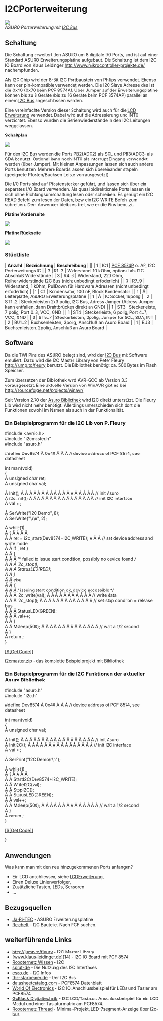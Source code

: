 # I2CPorterweiterung

![][1]  
*ASURO Porterweiterung mit [I2C Bus][2]*



## Schaltung

Die Schaltung erweitert den ASURO um 8 digitale I/O Ports, und ist auf einer Standard ASURO Erweiterungsplatine aufgebaut. Die Schaltung ist dem I2C IO Board von Klaus Leidinger <http://www.mikrocontroller-projekte.de/> nachempfunden. 

Als I2C Chip wird der 8-Bit I2C Portbaustein von Philips verwendet. Ebenso kann der pin-kompatible verwendet werden. Die I2C Slave Adresse des ist die 0x40 (0x70 beim PCF 8574A). Über Jumper auf der Erweiterungsplatine können bis zu 8 Geräte (bis zu 16 Geräte beim PCF 8574AP) parallel an einem [I2C Bus][2] angeschlossen werden. 

Eine vereinfachte Version dieser Schaltung wird auch für die [LCD Erweiterung][3] verwendet. Dabei wird auf die Adressierung und INT0 verzichtet. Ebenso wurden die Serienwiederstände in den I2C Leitungen weggelassen. 

**Schaltplan** 



![][4]

Für den [I2C Bus][2] werden die Ports PB2(ADC2) als SCL und PB3(ADC3) als SDA benutzt. Optional kann noch INT0 als Interrupt Eingang verwendet werden (über Jumper). Mit kleinen Anpassungen lassen sich auch andere Ports benutzen. Mehrere Boards lassen sich übereinander stapeln (geeignete Pfosten/Buchsen Leiste vorrausgesetzt). 

Die I/O Ports sind auf Pfostenstecker geführt, und lassen sich über ein separates I/O Board verwenden. Als quasi bidirektionale Ports lassen sie sich ohne Richtungsumschaltung lesen oder schreiben. Es genügt ein I2C READ Befehl zum lesen der Daten, bzw ein I2C WRITE Befehl zum schreiben. Dem Anwender bleibt es frei, wie er die Pins benutzt. 

**Platine Vorderseite** 



![][5]

**Platine Rückseite** 



![][6]



### Stückliste

| **Anzahl** | **Bezeichnung** | **Beschreibung**                                                                                                 |
||
| 1          | IC1             | [PCF 8574P][7] o. AP, I2C Porterweitungs IC                                                                      |
| 3          | R1..3           | Widerstand, 10 kOhm, optional als I2C Abschluß Widerstände                                                          |
| 3          | R4..6           | Widerstand, 220 Ohm, Reihenwiderstände I2C Bus (nicht unbedingt erfoderlich)                                       |
| 3          | R7..9           | Widerstand, 1 kOhm, PullDown für Hardware Adressen (nicht unbedingt erfoderlich)                                 |
| 1          | C1              | Kondensator, 100 nF, Block Kondensator                                                                           |
| 1          | Â                | Leiterplatte, ASURO Erweiterungsplatine                                                                          |
| 1          | Â                | IC Sockel, 16polig                                                                                               |
| 2          | ST1..2          | Steckerleisten 2x3 polig, I2C Bus, Adress Jumper (Adress Jumper kann entfallen, dann Drahtbrücken direkt an GND) |
| 1          | ST3             | Steckerleiste, 7 polig, Port 0..3, VCC, GND                                                                      |
| 1          | ST4             | Steckerleiste, 6 polig, Port 4..7, VCC, GND                                                                      |
| 3          | ST5..7          | Steckerleisten, 2polig, Jumper für SCL, SDA, INT                                                                 |
| 2          | BU1..2          | Buchsenleisten, 3polig, Anschluß an Asuro Board                                                                   |
| 1          | BU3             | Buchsenleisten, 2polig, Anschluß an Asuro Board                                                                   |



## Software

Da die TWI Pins des ASURO belegt sind, wird der [I2C Bus][2] mit Software emuliert. Dazu wird die I2C Master Library von Peter Fleury <http://jump.to/fleury> benutzt. Die Bibliothek benötigt ca. 500 Bytes im Flash Speicher. 

Zum übersetzen der Bibliothek wird AVR-GCC ab Version 3.3 vorausgesetzt. Eine aktuelle Version von WinAVR gibt es bei <http://sourceforge.net/projects/winavr/> 

Seit Version 2.70 der [Asuro Bibliothek][8] wird I2C direkt unterstüzt. Die Fleury Lib wird nicht mehr benötigt. Allerdings unterschieden sich dort die Funktionen sowohl im Namen als auch in der Funktionalität. 



### Ein Beispielprogramm für die I2C Lib von P. Fleury 

#include <avr/io.h>  
#include "i2cmaster.h"  
#include "asuro.h"  
  
  
#define Dev8574 Â  0x40 Â  Â  Â // device address of PCF 8574, see datasheet  
  
  
int main(void)  
{  
Â  unsigned char ret;  
Â  unsigned char val;  
  
Â  Init(); Â  Â  Â  Â  Â  Â  Â  Â  Â  Â  Â  Â  Â  Â  Â  Â  Â  Â // init Asuro  
Â  i2c_init(); Â  Â  Â  Â  Â  Â  Â  Â  Â  Â  Â  Â  Â  Â  Â  Â // init I2C interface  
Â  val = ;  
  
Â  SerWrite("I2C Demo", 8);  
Â  SerWrite("\r\n", 2);  
  
Â  while(1)  
Â  { Â  Â  Â  Â    
Â  Â  ret = i2c_start(Dev8574+I2C_WRITE); Â  Â  Â  // set device address and write mode  
Â  Â  if ( ret )   
Â  Â  {  
Â  Â  Â  /* failed to issue start condition, possibly no device found */  
Â  Â  Â  i2c_stop();  
Â  Â  Â  StatusLED(RED);  
Â  Â  }  
Â  Â  else   
Â  Â  {  
Â  Â  Â  /* issuing start condition ok, device accessible */  
Â  Â  Â  i2c_write(val); Â  Â  Â  Â  Â  Â  Â  Â  Â  Â  Â  // write data  
Â  Â  Â  i2c_stop(); Â  Â  Â  Â  Â  Â  Â  Â  Â  Â  Â  Â  Â  // set stop conditon = release bus  
Â  Â  Â  StatusLED(GREEN);  
Â  Â  Â  val++;  
Â  Â  }  
Â  Â  Msleep(500); Â  Â  Â  Â  Â  Â  Â  Â  Â  Â  Â  Â  Â  Â // wait a 1/2 second  
Â  }  
Â  return ;  
}

[[$[Get Code]]][9]

[i2cmaster.zip][10] - das komplette Beispielprojekt mit Bibliothek 



### Ein Beispielprogramm für die I2C Funktionen der aktuellen Asuro Bibliothek

#include "asuro.h"  
#include "i2c.h"  
  
  
#define Dev8574 Â  0x40 Â  Â  Â // device address of PCF 8574, see datasheet  
  
  
int main(void)  
{  
Â  unsigned char val;  
  
Â  Init(); Â  Â  Â  Â  Â  Â  Â  Â  Â  Â  Â  Â  Â  Â  Â  Â  Â  Â // init Asuro  
Â  InitI2C(); Â  Â  Â  Â  Â  Â  Â  Â  Â  Â  Â  Â  Â  Â  Â  Â  // init I2C interface  
Â  val = ;  
  
Â  SerPrint("I2C Demo\r\n");  
  
Â  while(1)  
Â  { Â  Â  Â  Â    
Â  Â  StartI2C(Dev8574+I2C_WRITE);  
Â  Â  WriteI2C(val);  
Â  Â  StopI2C();  
Â  Â  StatusLED(GREEN);  
Â  Â  val++;  
Â  Â  Msleep(500); Â  Â  Â  Â  Â  Â  Â  Â  Â  Â  Â  Â  Â  Â // wait a 1/2 second  
Â  }  
Â  return ;  
}

[[$[Get Code]]][11]

} 



## Anwendungen

Was kann man mit den neu hinzugekommenen Ports anfangen? 



*   Ein LCD anschliessen, siehe [LCDErweiterung][3], 
*   Einen Deluxe Linienverfolger, 
*   Zusätzliche Tasten, LEDs, Sensoren 
*   ... 



## Bezugsquellen

*   [Ja-Ri-TEC][12] - ASURO Erweiterungsplatine 
*   [Reichelt][13] - I2C Bauteile. Nach PCF suchen. 



## weiterführende Links

*   <http://jump.to/fleury> - I2C Master Library 
*   [www.klaus-leidinger.de][14] - I2C IO Board mit PCF 8574 
*   [Roboternetz Wissen][15] - I2C 
*   [sprut-de][16] - Die Nutzung des I2C Interfaces 
*   [eseo.de][17] - I2C Infos 
*   [the-starbearer.de][18] - Der I2C Bus 
*   [datasheetcatalog.com][19] - PCF8574 Datenblatt 
*   [World Of Electronics][20] - I2C IO. Anschlussbeispiel für LEDs und Taster am PCF8574 
*   [GoBlack Digitaltechnik][21] - I2C LCD/Tastatur. Anschlussbeispiel für ein LCD Modul und einer Tastaturmatrix am PCF8574. 
*   [Roboternetz Thread][22] - Minimal-Projekt, LED-7segment-Anzeige über i2c-bus

 [1]: http://www.asurowiki.de/pmwiki/uploads/Main/i2c_ext.gif
 [2]: http://www.asurowiki.de/pmwiki/pmwiki.php/Main/I2CBus
 [3]: http://www.asurowiki.de/pmwiki/pmwiki.php/Main/LCDErweiterung
 [4]: http://www.asurowiki.de/pmwiki/uploads/Main/asuro_i2c_expansion.png
 [5]: http://www.asurowiki.de/pmwiki/uploads/Main/i2c_ext_front.jpg
 [6]: http://www.asurowiki.de/pmwiki/uploads/Main/i2c_ext_back.jpg
 [7]: http://www.asurowiki.de/pmwiki/pmwiki.php/Main/PCF8574
 [8]: http://www.asurowiki.de/pmwiki/pmwiki.php/Main/Bibliothek
 [9]: http://www.asurowiki.de/pmwiki/pmwiki.php/Main/I2CPorterweiterung?action=sourceblock&num=1
 [10]: http://www.asurowiki.de/pmwiki/uploads/Main/i2cmaster.zip
 [11]: http://www.asurowiki.de/pmwiki/pmwiki.php/Main/I2CPorterweiterung?action=sourceblock&num=2
 [12]: http://www.ja-ri-tec.com/
 [13]: http://www.reichelt.de
 [14]: http://www.klaus-leidinger.de/mp/Mikrocontroller/I2C-Boards/I2C-IOBoard.html
 [15]: http://www.roboternetz.de/wissen/index.php/I2C
 [16]: http://www.sprut.de/electronic/pic/grund/i2c.htm
 [17]: http://www.eseo.de/i2c.htm
 [18]: http://www.the-starbearer.de/Roboterelektronik/i%B2c/I2C_Index.htm
 [19]: http://www.datasheetcatalog.com/datasheets_pdf/P/C/F/8/PCF8574.shtml
 [20]: http://www.woe.onlinehome.de/projekte.htm#i2cio
 [21]: http://www.goblack.de/desy/digitalt/l_modelle/i2c-lcd-tast/
 [22]: http://www.roboternetz.de/phpBB2/viewtopic.php?t=27395